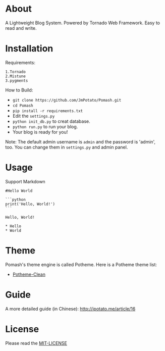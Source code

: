 About
======

A Lightweight Blog System. Powered by Tornado Web Framework. Easy to read and write.

Installation
======

Requirements:

    1.Tornado
    2.Mistune
    3.pygments

How to Build:

* `git clone https://github.com/JmPotato/Pomash.git`
* `cd Pomash`
* `pip install -r requirements.txt`
* Edit the `settings.py`
* `python init_db.py` to creat database.
* `python run.py` to run your blog.
* Your blog is ready for you!

Note: The default admin username is `admin` and the password is 'admin', too. You can change them in `settings.py` and admin panel.

Usage
=====

Support Markdown

    #Hello World

    ```python
    print('Hello, World!')
    ```

    Hello, World!

    * Hello
    * World

Theme
=====

Pomash's theme engine is called Potheme. Here is a Potheme theme list:

* [Potheme-Clean](https://github.com/JmPotato/Potheme-Clean)

Guide
=====

A more detailed guide (in Chinese): http://ipotato.me/article/16

License
=====

Please read the [MIT-LICENSE](./LICENSE)
